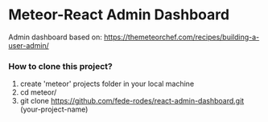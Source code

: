 # Meteor-React Admin Dashboard
Admin dashboard based on: https://themeteorchef.com/recipes/building-a-user-admin/

### How to clone this project?
1. create 'meteor' projects folder in your local machine
2. cd meteor/
3. git clone https://github.com/fede-rodes/react-admin-dashboard.git (your-project-name)
